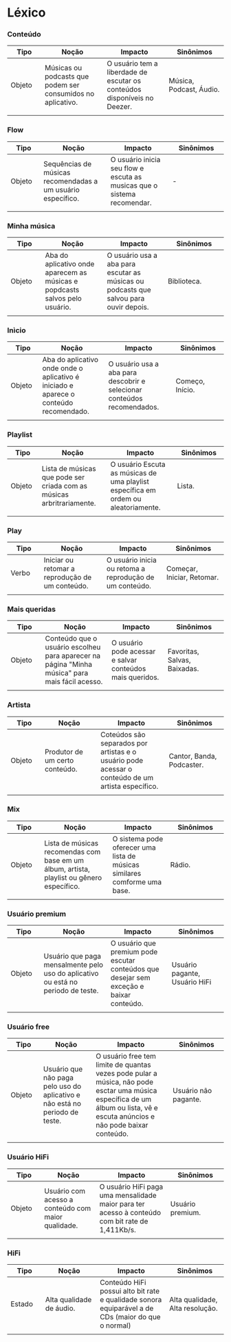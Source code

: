 # Léxico
<div class="line"></div>

### Conteúdo

|Tipo|Noção|Impacto|Sinônimos|
|-|-|-|-|
|Objeto|Músicas ou podcasts que podem ser consumidos no aplicativo.|O usuário tem a liberdade de escutar os conteúdos disponíveis no Deezer.|Música, Podcast, Áudio.|
|<img width=200/>|<img width=500/>|<img width=200/>|<img width=500/>|

### Flow

|Tipo|Noção|Impacto|Sinônimos|
|-|-|-|-|
|Objeto|Sequências de músicas recomendadas a um usuário específico.|O usuário inicia seu flow e escuta as musicas que o sistema recomendar.|-|
|<img width=200/>|<img width=500/>|<img width=200/>|<img width=500/>|

### Minha música

|Tipo|Noção|Impacto|Sinônimos|
|-|-|-|-|
|Objeto|Aba do aplicativo onde aparecem as músicas e popdcasts salvos pelo usuário.|O usuário usa a aba para escutar as músicas ou podcasts que salvou para ouvir depois.|Biblioteca.|
|<img width=200/>|<img width=500/>|<img width=200/>|<img width=500/>|

### Inìcio

|Tipo|Noção|Impacto|Sinônimos|
|-|-|-|-|
|Objeto|Aba do aplicativo onde onde o aplicativo é iniciado e aparece o conteúdo recomendado.|O usuário usa a aba para descobrir e selecionar conteúdos recomendados.|Começo, Início.|
|<img width=200/>|<img width=500/>|<img width=200/>|<img width=500/>|

### Playlist

|Tipo|Noção|Impacto|Sinônimos|
|-|-|-|-|
|Objeto|Lista de músicas que pode ser criada com as músicas arbritrariamente.|O usuário Escuta as músicas de uma playlist específica em ordem ou aleatoriamente.|Lista.|
|<img width=200/>|<img width=500/>|<img width=200/>|<img width=500/>|

### Play

|Tipo|Noção|Impacto|Sinônimos|
|-|-|-|-|
|Verbo|Iniciar ou retomar a reprodução de um conteúdo.|O usuário inicia ou retoma a reprodução de um conteúdo.|Começar, Iniciar, Retomar.|
|<img width=200/>|<img width=500/>|<img width=200/>|<img width=500/>|

### Mais queridas

|Tipo|Noção|Impacto|Sinônimos|
|-|-|-|-|
|Objeto|Conteúdo que o usuário escolheu para aparecer na página "Minha música" para mais fácil acesso.|O usuário pode acessar e salvar conteúdos mais queridos.|Favoritas, Salvas, Baixadas.|
|<img width=200/>|<img width=500/>|<img width=200/>|<img width=500/>|

### Artista

|Tipo|Noção|Impacto|Sinônimos|
|-|-|-|-|
|Objeto|Produtor de um certo conteúdo.|Coteúdos são separados por artistas e o usuário pode acessar o conteúdo de um artista específico.|Cantor, Banda, Podcaster.|
|<img width=200/>|<img width=500/>|<img width=200/>|<img width=500/>|

### Mix

|Tipo|Noção|Impacto|Sinônimos|
|-|-|-|-|
|Objeto|Lista de músicas recomendas com base em um álbum, artista, playlist ou gênero específico.|O sistema pode oferecer uma lista de músicas similares comforme uma base.|Rádio.|
|<img width=200/>|<img width=500/>|<img width=200/>|<img width=500/>|

### Usuário premium

|Tipo|Noção|Impacto|Sinônimos|
|-|-|-|-|
|Objeto|Usuário que paga mensalmente pelo uso do aplicativo ou está no periodo de teste.|O usuário que premium pode escutar conteúdos que desejar sem exceção e baixar conteúdo.|Usuário pagante, Usuário HiFi|
|<img width=200/>|<img width=500/>|<img width=200/>|<img width=500/>|

### Usuário free

|Tipo|Noção|Impacto|Sinônimos|
|-|-|-|-|
|Objeto|Usuário que não paga pelo uso do aplicativo e não está no periodo de teste.|O usuário free tem limite de quantas vezes pode pular a música, não pode esctar uma música específica de um álbum ou lista, vê e escuta anúncios e não pode baixar conteúdo.|Usuário não pagante.|
|<img width=200/>|<img width=500/>|<img width=200/>|<img width=500/>|

### Usuário HiFi

|Tipo|Noção|Impacto|Sinônimos|
|-|-|-|-|
|Objeto|Usuário com acesso a conteúdo com maior qualidade.|O usuário HiFi paga uma mensalidade maior para ter acesso à conteúdo com bit rate de 1,411Kb/s.|Usuário premium.|
|<img width=200/>|<img width=500/>|<img width=200/>|<img width=500/>|

### HiFi

|Tipo|Noção|Impacto|Sinônimos|
|-|-|-|-|
|Estado|Alta qualidade de áudio.|Conteúdo HiFi possui alto bit rate e qualidade sonora equiparável a de CDs (maior do que o normal)|Alta qualidade, Alta resolução.|
|<img width=200/>|<img width=500/>|<img width=200/>|<img width=500/>|

